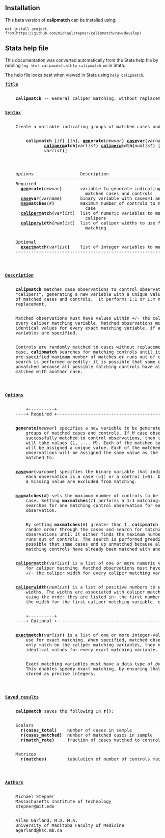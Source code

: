 ## Installation

This beta version of **calipmatch** can be installed using:

```
net install project, from(https://github.com/michaelstepner/calipmatch/raw/develop)
```

## Stata help file

This documentation was converted automatically from the Stata help file by running `log html calipmatch.sthlp calipmatch.md` in Stata.

The help file looks best when viewed in Stata using `help calipmatch`.

<pre>
<b><u>Title</u></b>
<p>
    <b>calipmatch</b> -- General caliper matching, without replacement
<p>
<a name="syntax"></a><b><u>Syntax</u></b>
<p>
    Create a variable indicating groups of matched cases and controls
<p>
        <b>calipmatch</b> [<i>if</i>] [<i>in</i>]<b>,</b> <b><u>gen</u></b><b>erate(</b><i>newvar</i><b>)</b> <b><u>case</u></b><b>var(</b><i>varname</i><b>)</b> <b><u>max</u></b><b>matches(</b><i>#</i><b>)</b>
               <b><u>caliperm</u></b><b>atch(</b><i>varlist</i><b>)</b> <b><u>caliperw</u></b><b>idth(</b><i>numlist</i><b>)</b> [<b><u>exactm</u></b><b>atch(</b>
               <i>varlist</i><b>)</b>]
<p>
<p>
    <i>options</i>                  Description
    -------------------------------------------------------------------------
    Required
      <b><u>gen</u></b><b>erate(</b><i>newvar</i><b>)</b>       variable to generate indicating groups of
                               matched cases and controls
      <b><u>case</u></b><b>var(</b><i>varname</i><b>)</b>       binary variable with cases=1 and controls=0
      <b><u>max</u></b><b>matches(</b><i>#</i><b>)</b>          maximum number of controls to match with each
                               case
      <b><u>caliperm</u></b><b>atch(</b><i>varlist</i><b>)</b>  list of numeric variables to match on using
                               calipers
      <b><u>caliperw</u></b><b>idth(</b><i>numlist</i><b>)</b>  list of caliper widths to use for caliper
                               matching
<p>
    Optional
      <b><u>exactm</u></b><b>atch(</b><i>varlist</i><b>)</b>    list of integer variables to match on exactly
    -------------------------------------------------------------------------
<p>
<p>
<a name="description"></a><b><u>Description</u></b>
<p>
    <b>calipmatch</b> matches case observations to control observations using
    "calipers", generating a new variable with a unique value for each group
    of matched cases and controls.  It performs 1:1 or 1:m matching without
    replacement.
<p>
    Matched observations must have values within +/- the caliper width for
    every caliper matching variable. Matched observations must also have
    identical values for every exact matching variable, if any exact matching
    variables are specified.
<p>
    Controls are randomly matched to cases without replacement. For each
    case, <b>calipmatch</b> searches for matching controls until it either finds the
    pre-specified maximum number of matches or runs out of controls. The
    search is performed greedily: it is possible that some cases end up
    unmatched because all possible matching controls have already been
    matched with another case.
<p>
<p>
<a name="options"></a><b><u>Options</u></b>
<p>
        +----------+
    ----+ Required +---------------------------------------------------------
<p>
    <b><u>gen</u></b><b>erate(</b><i>newvar</i><b>)</b> specifies a new variable to be generated, indicating
        groups of matched cases and controls. If <i>M</i> case observations were
        successfully matched to control observations, then this new variable
        will take values {1, ..., <i>M</i>}. Each of the matched case observations
        will be assigned a unique value. Each of the matched control
        observations will be assigned the same value as the case it is
        matched to.
<p>
    <b><u>case</u></b><b>var(</b><i>varname</i><b>)</b> specifies the binary variable that indicates whether
        each observation is a case (=1) or a control (=0). Observations with
        a missing value are excluded from matching.
<p>
    <b><u>max</u></b><b>matches(</b><i>#</i><b>)</b> sets the maximum number of controls to be matched with each
        case. Setting <b>maxmatches(</b><i>1</i><b>)</b> performs a 1:1 matching: <b>calipmatch</b>
        searches for one matching control observation for each case
        observation.
<p>
        By setting <b>maxmatches(</b><i>#</i><b>)</b> greater than 1, <b>calipmatch</b> will proceed in
        random order through the cases and search for matching control
        observations until it either finds the maximum number of matches or
        runs out of controls. The search is performed greedily: it is
        possible that some cases end up unmatched because all possible
        matching controls have already been matched with another case.
<p>
    <b><u>caliperm</u></b><b>atch(</b><i>varlist</i><b>)</b> is a list of one or more numeric variables to use
        for caliper matching. Matched observations must have values within
        +/- the caliper width for every caliper matching variable listed.
<p>
    <b><u>caliperw</u></b><b>idth(</b><i>numlist</i><b>)</b> is a list of positive numbers to use as caliper
        widths. The widths are associated with caliper matching variables
        using the order they are listed in: the first number will be used as
        the width for the first caliper matching variable, etc.
<p>
        +----------+
    ----+ Optional +---------------------------------------------------------
<p>
    <b><u>exactm</u></b><b>atch(</b><i>varlist</i><b>)</b> is a list of one or more integer-valued variables to
        use for exact matching. When specified, matched observations must not
        only match on the caliper matching variables, they must also have
        identical values for every exact matching variable.
<p>
        Exact matching variables must have a data type of <i>byte</i>, <i>int</i> or <i>long</i>.
        This enables speedy exact matching, by ensuring that all values are
        stored as precise integers.
<p>
<p>
<a name="saved_results"></a><b><u>Saved results</u></b>
<p>
    <b>calipmatch</b> saves the following in <b>r()</b>:
<p>
    Scalars
      <b>r(cases_total)</b>    number of cases in sample
      <b>r(cases_matched)</b>  number of matched cases in sample
      <b>r(match_rate)</b>     fraction of cases matched to controls
<p>
    Matrices
      <b>r(matches)</b>        tabulation of number of controls matched to each case
<p>
<p>
<a name="author"></a><b><u>Authors</u></b>
<p>
    Michael Stepner
    Massachusetts Institute of Technology
    stepner@mit.edu
<p>
    Allan Garland, M.D. M.A.
    University of Manitoba Faculty of Medicine
    agarland@hsc.mb.ca
<p>
</pre>
